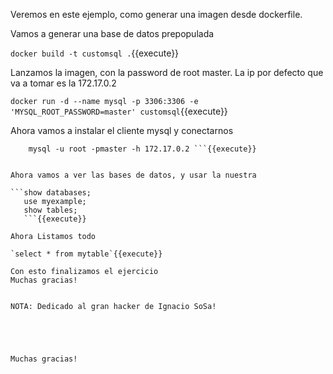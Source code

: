 Veremos en este ejemplo, como generar una imagen desde dockerfile.

Vamos a generar una base de datos prepopulada

`docker build -t customsql .`{{execute}}

Lanzamos la imagen, con la password de root master. La ip por defecto que va a tomar es la 172.17.0.2

`docker run -d --name mysql -p 3306:3306 -e 'MYSQL_ROOT_PASSWORD=master' customsql`{{execute}}


Ahora vamos a instalar el cliente mysql y conectarnos

``` apt -y install mysql-client
    mysql -u root -pmaster -h 172.17.0.2 ```{{execute}}


Ahora vamos a ver las bases de datos, y usar la nuestra

```show databases;
   use myexample;
   show tables;
   ```{{execute}}

Ahora Listamos todo

`select * from mytable`{{execute}}

Con esto finalizamos el ejercicio
Muchas gracias!


NOTA: Dedicado al gran hacker de Ignacio SoSa!





Muchas gracias!











